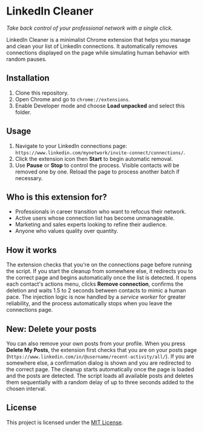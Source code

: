 # LinkedIn Cleaner

*Take back control of your professional network with a single click.*

LinkedIn Cleaner is a minimalist Chrome extension that helps you manage and clean your list of LinkedIn connections. It automatically removes connections displayed on the page while simulating human behavior with random pauses.

## Installation
1. Clone this repository.
2. Open Chrome and go to `chrome://extensions`.
3. Enable Developer mode and choose **Load unpacked** and select this folder.

## Usage
1. Navigate to your LinkedIn connections page: `https://www.linkedin.com/mynetwork/invite-connect/connections/`.
2. Click the extension icon then **Start** to begin automatic removal.
3. Use **Pause** or **Stop** to control the process. Visible contacts will be removed one by one. Reload the page to process another batch if necessary.

## Who is this extension for?
- Professionals in career transition who want to refocus their network.
- Active users whose connection list has become unmanageable.
- Marketing and sales experts looking to refine their audience.
- Anyone who values quality over quantity.

## How it works
The extension checks that you're on the connections page before running the script. If you start the cleanup from somewhere else, it redirects you to the correct page and begins automatically once the list is detected. It opens each contact's actions menu, clicks **Remove connection**, confirms the deletion and waits 1.5 to 2 seconds between contacts to mimic a human pace. The injection logic is now handled by a *service worker* for greater reliability, and the process automatically stops when you leave the connections page.

## New: Delete your posts
You can also remove your own posts from your profile. When you press **Delete My Posts**, the extension first checks that you are on your posts page (`https://www.linkedin.com/in/@username/recent-activity/all/`). If you are somewhere else, a confirmation dialog is shown and you are redirected to the correct page. The cleanup starts automatically once the page is loaded and the posts are detected. The script loads all available posts and deletes them sequentially with a random delay of up to three seconds added to the chosen interval.

## License
This project is licensed under the [MIT License](LICENSE).
